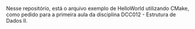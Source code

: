 Nesse repositório, está o arquivo exemplo de HelloWorld utilizando CMake, como pedido para a primeira aula da disciplina DCC012 - Estrutura de Dados II.
